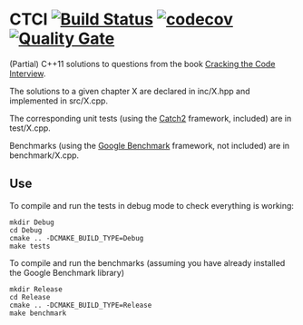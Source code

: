 # CTCI [![Build Status](https://travis-ci.org/lkeegan/CTCI.svg?branch=master)](https://travis-ci.org/lkeegan/CTCI) [![codecov](https://codecov.io/gh/lkeegan/CTCI/branch/master/graph/badge.svg)](https://codecov.io/gh/lkeegan/CTCI) [![Quality Gate](https://sonarcloud.io/api/project_badges/measure?project=lkeegan_CTCI&metric=alert_status)](https://sonarcloud.io/dashboard/index/lkeegan_CTCI)
(Partial) C++11 solutions to questions from the book [Cracking the Code Interview](http://www.crackingthecodinginterview.com/).

The solutions to a given chapter X are declared in inc/X.hpp and implemented in src/X.cpp.

The corresponding unit tests (using the [Catch2](https://github.com/catchorg/Catch2) framework, included) are in test/X.cpp.

Benchmarks (using the [Google Benchmark](https://github.com/google/benchmark) framework, not included) are in benchmark/X.cpp.

## Use
To compile and run the tests in debug mode to check everything is working:
```
mkdir Debug
cd Debug
cmake .. -DCMAKE_BUILD_TYPE=Debug
make tests
```
To compile and run the benchmarks (assuming you have already installed the Google Benchmark library)
```
mkdir Release
cd Release
cmake .. -DCMAKE_BUILD_TYPE=Release
make benchmark
